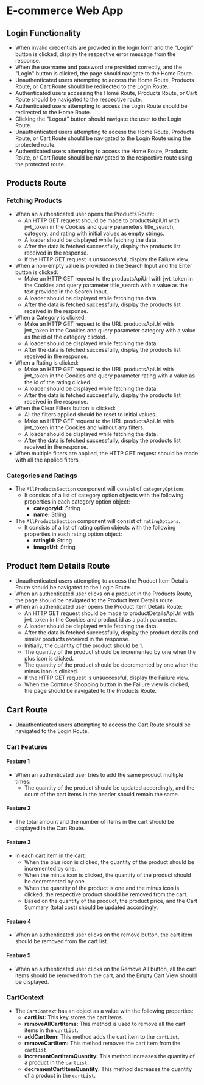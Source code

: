 # E-commerce Web App

## Login Functionality

- When invalid credentials are provided in the login form and the "Login" button is clicked, display the respective error message from the response.
- When the username and password are provided correctly, and the "Login" button is clicked, the page should navigate to the Home Route.
- Unauthenticated users attempting to access the Home Route, Products Route, or Cart Route should be redirected to the Login Route.
- Authenticated users accessing the Home Route, Products Route, or Cart Route should be navigated to the respective route.
- Authenticated users attempting to access the Login Route should be redirected to the Home Route.
- Clicking the "Logout" button should navigate the user to the Login Route.
- Unauthenticated users attempting to access the Home Route, Products Route, or Cart Route should be navigated to the Login Route using the protected route.
- Authenticated users attempting to access the Home Route, Products Route, or Cart Route should be navigated to the respective route using the protected route.

## Products Route

### Fetching Products

- When an authenticated user opens the Products Route:
  - An HTTP GET request should be made to productsApiUrl with jwt_token in the Cookies and query parameters title_search, category, and rating with initial values as empty strings.
  - A loader should be displayed while fetching the data.
  - After the data is fetched successfully, display the products list received in the response.
  - If the HTTP GET request is unsuccessful, display the Failure view.
- When a non-empty value is provided in the Search Input and the Enter button is clicked:
  - Make an HTTP GET request to the productsApiUrl with jwt_token in the Cookies and query parameter title_search with a value as the text provided in the Search Input.
  - A loader should be displayed while fetching the data.
  - After the data is fetched successfully, display the products list received in the response.
- When a Category is clicked:
  - Make an HTTP GET request to the URL productsApiUrl with jwt_token in the Cookies and query parameter category with a value as the id of the category clicked.
  - A loader should be displayed while fetching the data.
  - After the data is fetched successfully, display the products list received in the response.
- When a Rating is clicked:
  - Make an HTTP GET request to the URL productsApiUrl with jwt_token in the Cookies and query parameter rating with a value as the id of the rating clicked.
  - A loader should be displayed while fetching the data.
  - After the data is fetched successfully, display the products list received in the response.
- When the Clear Filters button is clicked:
  - All the filters applied should be reset to initial values.
  - Make an HTTP GET request to the URL productsApiUrl with jwt_token in the Cookies and without any filters.
  - A loader should be displayed while fetching the data.
  - After the data is fetched successfully, display the products list received in the response.
- When multiple filters are applied, the HTTP GET request should be made with all the applied filters.

### Categories and Ratings

- The `AllProductsSection` component will consist of `categoryOptions`.
  - It consists of a list of category option objects with the following properties in each category option object:
    - **categoryId:** String
    - **name:** String
- The `AllProductsSection` component will consist of `ratingOptions`.
  - It consists of a list of rating option objects with the following properties in each rating option object:
    - **ratingId:** String
    - **imageUrl:** String

## Product Item Details Route

- Unauthenticated users attempting to access the Product Item Details Route should be navigated to the Login Route.
- When an authenticated user clicks on a product in the Products Route, the page should be navigated to the Product Item Details route.
- When an authenticated user opens the Product Item Details Route:
  - An HTTP GET request should be made to productDetailsApiUrl with jwt_token in the Cookies and product id as a path parameter.
  - A loader should be displayed while fetching the data.
  - After the data is fetched successfully, display the product details and similar products received in the response.
  - Initially, the quantity of the product should be 1.
  - The quantity of the product should be incremented by one when the plus icon is clicked.
  - The quantity of the product should be decremented by one when the minus icon is clicked.
  - If the HTTP GET request is unsuccessful, display the Failure view.
  - When the Continue Shopping button in the Failure view is clicked, the page should be navigated to the Products Route.

## Cart Route

- Unauthenticated users attempting to access the Cart Route should be navigated to the Login Route.

### Cart Features

#### Feature 1

- When an authenticated user tries to add the same product multiple times:
  - The quantity of the product should be updated accordingly, and the count of the cart items in the header should remain the same.

#### Feature 2

- The total amount and the number of items in the cart should be displayed in the Cart Route.

#### Feature 3

- In each cart item in the cart:
  - When the plus icon is clicked, the quantity of the product should be incremented by one.
  - When the minus icon is clicked, the quantity of the product should be decremented by one.
  - When the quantity of the product is one and the minus icon is clicked, the respective product should be removed from the cart.
  - Based on the quantity of the product, the product price, and the Cart Summary (total cost) should be updated accordingly.

#### Feature 4

- When an authenticated user clicks on the remove button, the cart item should be removed from the cart list.

#### Feature 5

- When an authenticated user clicks on the Remove All button, all the cart items should be removed from the cart, and the Empty Cart View should be displayed.

### CartContext

- The `CartContext` has an object as a value with the following properties:
  - **cartList:** This key stores the cart items.
  - **removeAllCartItems:** This method is used to remove all the cart items in the `cartList`.
  - **addCartItem:** This method adds the cart item to the `cartList`.
  - **removeCartItem:** This method removes the cart item from the `cartList`.
  - **incrementCartItemQuantity:** This method increases the quantity of a product in the `cartList`.
  - **decrementCartItemQuantity:** This method decreases the quantity of a product in the `cartList`.


